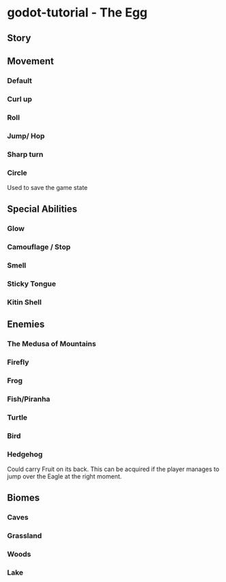 # godot-tutorial - The Egg

## Story

## Movement
 ### Default
 
 ### Curl up
 
 ### Roll
 
 ### Jump/ Hop
 
 ### Sharp turn
 
 ### Circle
 Used to save the game state
 
## Special Abilities

 ### Glow
 
 ### Camouflage / Stop
 
 ### Smell
 
 ### Sticky Tongue
 
 ### Kitin Shell
 
## Enemies

 ### The Medusa of Mountains
 
 ### Firefly
 
 ### Frog
 
 ### Fish/Piranha
 
 ### Turtle
 
 ### Bird
 
 ### Hedgehog
 Could carry Fruit on its back. This can be acquired if the player manages to jump over the Eagle at the right moment.
 
## Biomes

 ### Caves
 
 ### Grassland
 
 ### Woods
 
 ### Lake
